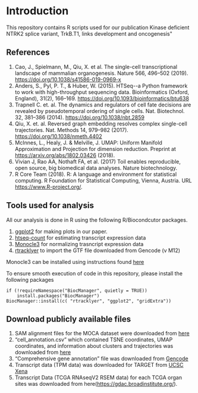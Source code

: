 # Introduction
This repository contains R scripts used for our publication Kinase deficient NTRK2 splice variant, TrkB.T1, links development and oncogenesis"

## References 

1) Cao, J., Spielmann, M., Qiu, X. et al. The single-cell transcriptional landscape of mammalian organogenesis. Nature 566, 496–502 (2019). https://doi.org/10.1038/s41586-019-0969-x
2) Anders, S., Pyl, P. T., & Huber, W. (2015). HTSeq--a Python framework to work with high-throughput sequencing data. Bioinformatics (Oxford, England), 31(2), 166–169. https://doi.org/10.1093/bioinformatics/btu638
3) Trapnell C. et. al. The dynamics and regulators of cell fate decisions are revealed by pseudotemporal ordering of single cells. Nat. Biotechnol. 32, 381–386 (2014). https://doi.org/10.1038/nbt.2859
4) Qiu, X. et. al. Reversed graph embedding resolves complex single-cell trajectories. Nat. Methods 14, 979–982 (2017). https://doi.org/10.1038/nmeth.4402
5) McInnes, L., Healy, J. & Melville, J. UMAP: Uniform Manifold Approximation and Projection for dimension reduction. Preprint at https://arxiv.org/abs/1802.03426 (2018).
6) Vivian J, Rao AA, Nothaft FA, et al. (2017) Toil enables reproducible, open source, big biomedical data analyses. Nature biotechnology. 
7) R Core Team (2018). R: A language and environment for statistical computing. R Foundation for Statistical Computing, Vienna, Austria. URL https://www.R-project.org/.

## Tools used for analysis 

All our analysis is done in R using the following  R/Biocondcutor packages.

1) [ggplot2](https://ggplot2.tidyverse.org/) for making plots in our paper. 
2) [htseq-count](https://htseq.readthedocs.io/en/release_0.11.1/count.html) for estimating transcript expression data 
3) [Monocle3](https://cole-trapnell-lab.github.io/monocle3/) for normalizing trasncript expression data
4) [rtracklyer](https://bioconductor.org/packages/release/bioc/html/rtracklayer.html) to import the GTF file downloaded from Gencode (v M12)

Monocle3 can be installed using instructions found [here](https://cole-trapnell-lab.github.io/monocle3/docs/installation/)

To ensure smooth execution of code in this repository, please install the 
following packages 

```{r eval=FALSE}
if (!requireNamespace("BiocManager", quietly = TRUE))
    install.packages("BiocManager")
BiocManager::install(c( "rtracklyer", "ggplot2", "gridExtra"))
```

## Download publicly available files

1) SAM alignment files for the MOCA dataset were downloaded from [here](https://shendure-web.gs.washington.edu/content/members/cao1025/public/nobackup/)
2) “cell_annotation.csv” which contained TSNE coordinates, UMAP coordinates, and information about clusters and trajectories was downloaded from [here](https://oncoscape.v3.sttrcancer.org/atlas.gs.washington.edu.mouse.rna/downloads)
3) “Comprehensive gene annotation” file was downloaded from [Gencode](https://www.gencodegenes.org/mouse/release_M12.html)
4) Transcript data (TPM data) was downloaded for TARGET from [UCSC Xena](https://xenabrowser.net/datapages/?dataset=target_RSEM_gene_tpm&host=https%3A%2F%2Ftoil.xenahubs.net&removeHub=https%3A%2F%2Fxena.treehouse.gi.ucsc.edu%3A443)
5) Transcript Data (TCGA RNAseqV2 RSEM data) for each TCGA organ sites was downloaded from here(https://gdac.broadinstitute.org/). 
